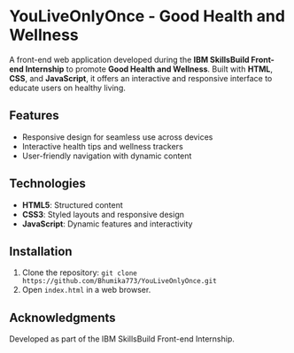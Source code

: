 # YouLiveOnlyOnce - Good Health and Wellness

A front-end web application developed during the **IBM SkillsBuild Front-end Internship** to promote **Good Health and Wellness**. Built with **HTML**, **CSS**, and **JavaScript**, it offers an interactive and responsive interface to educate users on healthy living.

## Features
- Responsive design for seamless use across devices
- Interactive health tips and wellness trackers
- User-friendly navigation with dynamic content

## Technologies
- **HTML5**: Structured content
- **CSS3**: Styled layouts and responsive design
- **JavaScript**: Dynamic features and interactivity

## Installation
1. Clone the repository: `git clone https://github.com/Bhumika773/YouLiveOnlyOnce.git`
2. Open `index.html` in a web browser.

## Acknowledgments
Developed as part of the IBM SkillsBuild Front-end Internship.
